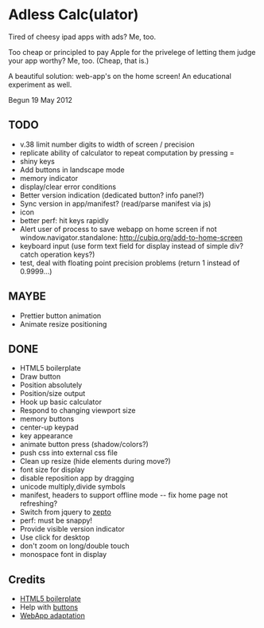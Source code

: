 # Adless Calc(ulator)

Tired of cheesy ipad apps with ads? Me, too.

Too cheap or principled to pay Apple for the privelege of letting them judge your app worthy? Me, too. (Cheap, that is.)

A beautiful solution: web-app's on the home screen! An educational experiment as well.

Begun 19 May 2012

## TODO
* v.38 limit number digits to width of screen / precision
* replicate ability of calculator to repeat computation by pressing =
* shiny keys
* Add buttons in landscape mode
* memory indicator
* display/clear error conditions
* Better version indication (dedicated button? info panel?)
* Sync version in app/manifest? (read/parse manifest via js)
* icon
* better perf: hit keys rapidly
* Alert user of process to save webapp on home screen if not window.navigator.standalone: http://cubiq.org/add-to-home-screen
* keyboard input (use form text field for display instead of simple div? catch operation keys?)
* test, deal with floating point precision problems (return 1 instead of 0.9999...)

## MAYBE
* Prettier button animation
* Animate resize positioning

## DONE
* HTML5 boilerplate
* Draw button
* Position absolutely
* Position/size output
* Hook up basic calculator
* Respond to changing viewport size
* memory buttons
* center-up keypad
* key appearance
* animate button press (shadow/colors?)
* push css into external css file
* Clean up resize (hide elements during move?)
* font size for display
* disable reposition app by dragging
* unicode multiply,divide symbols
* manifest, headers to support offline mode -- fix home page not refreshing?
* Switch from jquery to [zepto](http://zeptojs.com/)
* perf: must be snappy!
* Provide visible version indicator
* Use click for desktop
* don't zoom on long/double touch
* monospace font in display

## Credits
* [HTML5 boilerplate](http://html5boilerplate.com/)
* Help with [buttons](http://tutorialzine.com/2010/10/css3-animated-bubble-buttons/)
* [WebApp adaptation](http://matt.might.net/articles/how-to-native-iphone-ipad-apps-in-javascript/)
